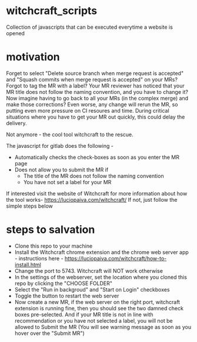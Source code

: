 # witchcraft_scripts
Collection of javascripts that can be executed everytime a website is opened

# motivation
Forget to select "Delete source branch when merge request is accepted" and "Squash commits when merge request is accepted" on your MRs?
Forgot to tag the MR with a label?
Your MR reviewer has noticed that your MR title does not follow the naming convention, and you have to change it?
Now imagine having to go back to all your MRs (in the complex merge) and make those corrections?
Even worse, any change will rerun the MR, so putting even more pressure on CI resoures and time. During critical situations where you have to get your MR out quickly, this could delay the delivery.

Not anymore - the cool tool witchcraft to the rescue.

The javascript for gitlab does the following - 
* Automatically checks the check-boxes as soon as you enter the MR page
* Does not allow you to submit the MR if
    * The title of the MR does not follow the naming convention
    * You have not set a label for your MR

If interested visit the website of Witchcraft for more information about how the tool works- https://luciopaiva.com/witchcraft/
If not, just follow the simple steps below

# steps to salvation

  * Clone this repo to your machine
  * Install the Witchcraft chrome extension and the chrome web server app - instructions here - https://luciopaiva.com/witchcraft/how-to-install.html
  * Change the port to 5743. Witchcraft will NOT work otherwise
  * In the settings of the webserver, set the location where you cloned this repo by clicking the "CHOOSE FOLDER"
  * Select the "Run in backgroud" and "Start on Login" checkboxes
  * Toggle the button to restart the web server
  * Now create a new MR, if the web server on the right port, witchcraft extension is running fine, then you should see the two damned check boxes pre-selected. And if your MR title is not in line with recommendation or you have not selected a label, you will not be allowed to Submit the MR (You will see warning message as soon as you hover over the "Submit MR")
